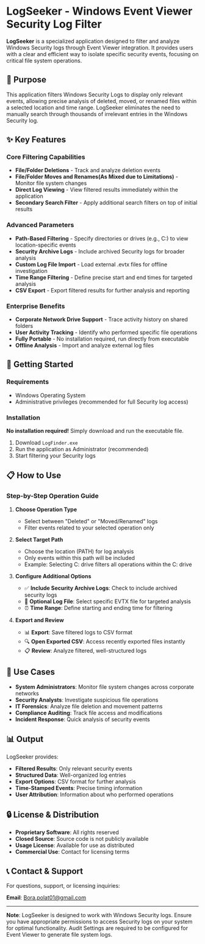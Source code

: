 # LogSeeker - Windows Event Viewer Security Log Filter

**LogSeeker** is a specialized application designed to filter and analyze Windows Security logs through Event Viewer integration. It provides users with a clear and efficient way to isolate specific security events, focusing on critical file system operations.

## 🎯 Purpose

This application filters Windows Security Logs to display only relevant events, allowing precise analysis of deleted, moved, or renamed files within a selected location and time range. LogSeeker eliminates the need to manually search through thousands of irrelevant entries in the Windows Security log.

## ✨ Key Features

### Core Filtering Capabilities
- **File/Folder Deletions** - Track and analyze deletion events
- **File/Folder Moves and Renames(As Mixed due to Limitations)** - Monitor file system changes
- **Direct Log Viewing** - View filtered results immediately within the application
- **Secondary Search Filter** - Apply additional search filters on top of initial results

### Advanced Parameters
- **Path-Based Filtering** - Specify directories or drives (e.g., C:\) to view location-specific events
- **Security Archive Logs** - Include archived Security logs for broader analysis
- **Custom Log File Import** - Load external .evtx files for offline investigation
- **Time Range Filtering** - Define precise start and end times for targeted analysis
- **CSV Export** - Export filtered results for further analysis and reporting

### Enterprise Benefits
- **Corporate Network Drive Support** - Trace activity history on shared folders
- **User Activity Tracking** - Identify who performed specific file operations
- **Fully Portable** - No installation required, run directly from executable
- **Offline Analysis** - Import and analyze external log files

## 🚀 Getting Started

### Requirements
- Windows Operating System
- Administrative privileges (recommended for full Security log access)

### Installation
**No installation required!** Simply download and run the executable file.

1. Download `LogFinder.exe`
2. Run the application as Administrator (recommended)
3. Start filtering your Security logs

## 📋 How to Use

### Step-by-Step Operation Guide

1. **Choose Operation Type**
   - Select between "Deleted" or "Moved/Renamed" logs
   - Filter events related to your selected operation only

2. **Select Target Path**
   - Choose the location (PATH) for log analysis
   - Only events within this path will be included
   - Example: Selecting C: drive filters all operations within the C: drive

3. **Configure Additional Options**
   - ✅ **Include Security Archive Logs**: Check to include archived security logs
   - 📁 **Optional Log File**: Select specific EVTX file for targeted analysis
   - ⏰ **Time Range**: Define starting and ending time for filtering

4. **Export and Review**
   - 📊 **Export**: Save filtered logs to CSV format
   - 🔍 **Open Exported CSV**: Access recently exported files instantly
   - 📋 **Review**: Analyze filtered, well-structured logs

## 🎯 Use Cases

- **System Administrators**: Monitor file system changes across corporate networks
- **Security Analysts**: Investigate suspicious file operations
- **IT Forensics**: Analyze file deletion and movement patterns
- **Compliance Auditing**: Track file access and modifications
- **Incident Response**: Quick analysis of security events

## 📊 Output

LogSeeker provides:
- **Filtered Results**: Only relevant security events
- **Structured Data**: Well-organized log entries
- **Export Options**: CSV format for further analysis
- **Time-Stamped Events**: Precise timing information
- **User Attribution**: Information about who performed operations

## 🔒 License & Distribution

- **Proprietary Software**: All rights reserved
- **Closed Source**: Source code is not publicly available
- **Usage License**: Available for use as distributed
- **Commercial Use**: Contact for licensing terms

## 📞 Contact & Support

For questions, support, or licensing inquiries:

**Email**: Bora.polat01@gmail.com

---

**Note**: LogSeeker is designed to work with Windows Security logs. Ensure you have appropriate permissions to access Security logs on your system for optimal functionality. Audit Settings are required to be configured for Event Viewer to generate file system logs.
